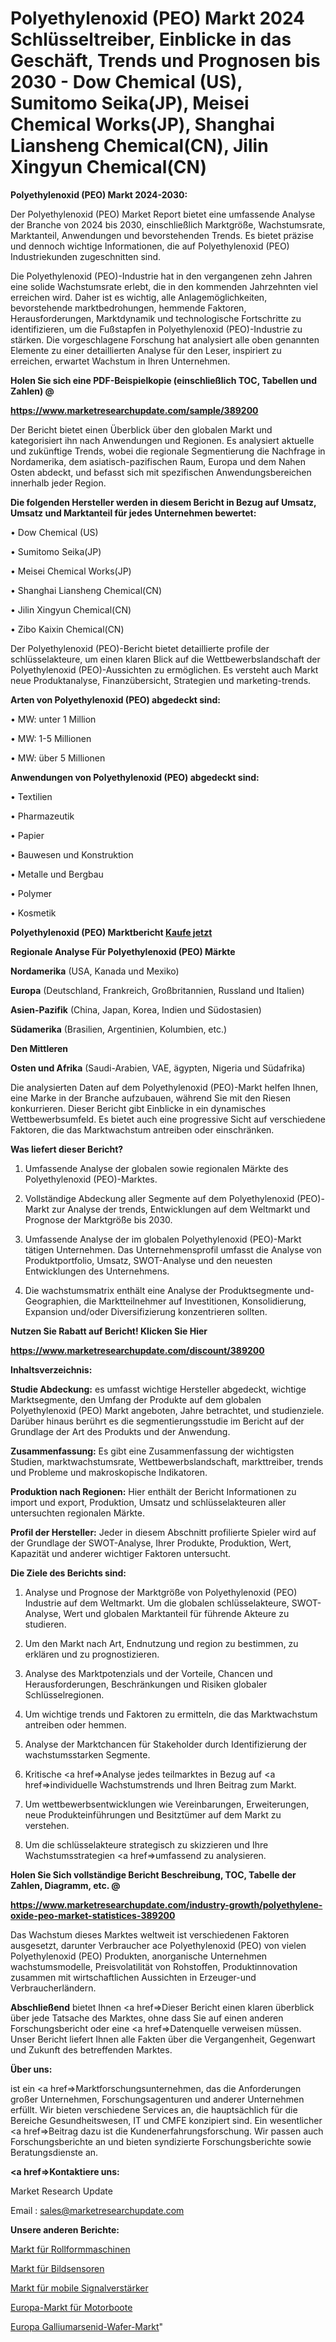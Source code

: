 # Polyethylenoxid (PEO) Markt 2024 Schlüsseltreiber, Einblicke in das Geschäft, Trends und Prognosen bis 2030 - Dow Chemical (US), Sumitomo Seika(JP), Meisei Chemical Works(JP), Shanghai Liansheng Chemical(CN), Jilin Xingyun Chemical(CN)

<strong>Polyethylenoxid (PEO) Markt 2024-2030:</strong>

Der Polyethylenoxid (PEO) Market Report bietet eine umfassende Analyse der Branche von 2024 bis 2030, einschließlich Marktgröße, Wachstumsrate, Marktanteil, Anwendungen und bevorstehenden Trends. Es bietet präzise und dennoch wichtige Informationen, die auf Polyethylenoxid (PEO) Industriekunden zugeschnitten sind.

Die Polyethylenoxid (PEO)-Industrie hat in den vergangenen zehn Jahren eine solide Wachstumsrate erlebt, die in den kommenden Jahrzehnten viel erreichen wird. Daher ist es wichtig, alle Anlagemöglichkeiten, bevorstehende marktbedrohungen, hemmende Faktoren, Herausforderungen, Marktdynamik und technologische Fortschritte zu identifizieren, um die Fußstapfen in Polyethylenoxid (PEO)-Industrie zu stärken. Die vorgeschlagene Forschung hat analysiert alle oben genannten Elemente zu einer detaillierten Analyse für den Leser, inspiriert zu erreichen, erwartet Wachstum in Ihren Unternehmen.



<strong>Holen Sie sich eine PDF-Beispielkopie (einschließlich TOC, Tabellen und Zahlen) @
</strong>

<strong><a href=https://www.marketresearchupdate.com/sample/389200>

<strong>https://www.marketresearchupdate.com/sample/389200</u></font></a></strong></strong>

Der Bericht bietet einen Überblick über den globalen Markt und kategorisiert ihn nach Anwendungen und Regionen. Es analysiert aktuelle und zukünftige Trends, wobei die regionale Segmentierung die Nachfrage in Nordamerika, dem asiatisch-pazifischen Raum, Europa und dem Nahen Osten abdeckt, und befasst sich mit spezifischen Anwendungsbereichen innerhalb jeder Region.



<strong>Die folgenden Hersteller werden in diesem Bericht in Bezug auf Umsatz, Umsatz und Marktanteil für jedes Unternehmen bewertet:</strong>

• Dow Chemical (US)

• Sumitomo Seika(JP)

• Meisei Chemical Works(JP)

• Shanghai Liansheng Chemical(CN)

• Jilin Xingyun Chemical(CN)

• Zibo Kaixin Chemical(CN)

Der Polyethylenoxid (PEO)-Bericht bietet detaillierte profile der schlüsselakteure, um einen klaren Blick auf die Wettbewerbslandschaft der Polyethylenoxid (PEO)-Aussichten zu ermöglichen. Es versteht auch Markt neue Produktanalyse, Finanzübersicht, Strategien und marketing-trends.



<strong>Arten von Polyethylenoxid (PEO) abgedeckt sind:</strong>

• MW: unter 1 Million

• MW: 1-5 Millionen

• MW: über 5 Millionen



<strong>Anwendungen von Polyethylenoxid (PEO) abgedeckt sind:</strong>

• Textilien

• Pharmazeutik

• Papier

• Bauwesen und Konstruktion

• Metalle und Bergbau

• Polymer

• Kosmetik



<strong>Polyethylenoxid (PEO) Marktbericht <a href=https://www.marketresearchupdate.com/buynow/389200>Kaufe jetzt</a></strong>



<strong>Regionale Analyse Für Polyethylenoxid (PEO) Märkte</strong>



<strong>Nordamerika</strong> (USA, Kanada und Mexiko)



<strong>Europa</strong> (Deutschland, Frankreich, Großbritannien, Russland und Italien)



<strong>Asien-Pazifik</strong> (China, Japan, Korea, Indien und Südostasien)



<strong>Südamerika</strong> (Brasilien, Argentinien, Kolumbien, etc.)



<strong>Den Mittleren</strong> 

<strong>Osten und Afrika</strong> (Saudi-Arabien, VAE, ägypten, Nigeria und Südafrika)

Die analysierten Daten auf dem Polyethylenoxid (PEO)-Markt helfen Ihnen, eine Marke in der Branche aufzubauen, während Sie mit den Riesen konkurrieren. Dieser Bericht gibt Einblicke in ein dynamisches Wettbewerbsumfeld. Es bietet auch eine progressive Sicht auf verschiedene Faktoren, die das Marktwachstum antreiben oder einschränken.



<strong>Was liefert dieser Bericht?</strong>

1. Umfassende Analyse der globalen sowie regionalen Märkte des Polyethylenoxid (PEO)-Marktes.

2. Vollständige Abdeckung aller Segmente auf dem Polyethylenoxid (PEO)-Markt zur Analyse der trends, Entwicklungen auf dem Weltmarkt und Prognose der Marktgröße bis 2030.

3. Umfassende Analyse der im globalen Polyethylenoxid (PEO)-Markt tätigen Unternehmen. Das Unternehmensprofil umfasst die Analyse von Produktportfolio, Umsatz, SWOT-Analyse und den neuesten Entwicklungen des Unternehmens.

4. Die wachstumsmatrix enthält eine Analyse der Produktsegmente und-Geographien, die Marktteilnehmer auf Investitionen, Konsolidierung, Expansion und/oder Diversifizierung konzentrieren sollten.



<strong>Nutzen Sie Rabatt auf Bericht! Klicken Sie Hier
</strong>

<strong><a href=https://www.marketresearchupdate.com/discount/389200>https://www.marketresearchupdate.com/discount/389200</b></u></font></strong></a>



<strong>Inhaltsverzeichnis:</strong>



<strong>Studie Abdeckung:</strong> es umfasst wichtige Hersteller abgedeckt, wichtige Marktsegmente, den Umfang der Produkte auf dem globalen Polyethylenoxid (PEO) Markt angeboten, Jahre betrachtet, und studienziele. Darüber hinaus berührt es die segmentierungsstudie im Bericht auf der Grundlage der Art des Produkts und der Anwendung.



<strong>Zusammenfassung:</strong> Es gibt eine Zusammenfassung der wichtigsten Studien, marktwachstumsrate, Wettbewerbslandschaft, markttreiber, trends und Probleme und makroskopische Indikatoren.



<strong>Produktion nach Regionen:</strong> Hier enthält der Bericht Informationen zu import und export, Produktion, Umsatz und schlüsselakteuren aller untersuchten regionalen Märkte.



<strong>Profil der Hersteller:</strong> Jeder in diesem Abschnitt profilierte Spieler wird auf der Grundlage der SWOT-Analyse, Ihrer Produkte, Produktion, Wert, Kapazität und anderer wichtiger Faktoren untersucht.



<strong>Die Ziele des Berichts sind:</strong>

1) Analyse und Prognose der Marktgröße von Polyethylenoxid (PEO) Industrie auf dem Weltmarkt.
Um die globalen schlüsselakteure, SWOT-Analyse, Wert und globalen Marktanteil für führende Akteure zu studieren.

2) Um den Markt nach Art, Endnutzung und region zu bestimmen, zu erklären und zu prognostizieren.

3) Analyse des Marktpotenzials und der Vorteile, Chancen und Herausforderungen, Beschränkungen und Risiken globaler Schlüsselregionen.

4) Um wichtige trends und Faktoren zu ermitteln, die das Marktwachstum antreiben oder hemmen.

5) Analyse der Marktchancen für Stakeholder durch Identifizierung der wachstumsstarken Segmente.

6) Kritische <a href=>Analyse</a> jedes teilmarktes in Bezug auf <a href=>individuelle</a> Wachstumstrends und Ihren Beitrag zum Markt.

7) Um wettbewerbsentwicklungen wie Vereinbarungen, Erweiterungen, neue Produkteinführungen und Besitztümer auf dem Markt zu verstehen.

8) Um die schlüsselakteure strategisch zu skizzieren und Ihre Wachstumsstrategien <a href=>umfassend</a> zu analysieren.



<strong>Holen Sie Sich vollständige Bericht Beschreibung, TOC, Tabelle der Zahlen, Diagramm, etc. @ </strong>

<strong><a href=https://www.marketresearchupdate.com/industry-growth/polyethylene-oxide-peo-market-statistices-389200>https://www.marketresearchupdate.com/industry-growth/polyethylene-oxide-peo-market-statistices-389200</a></font></strong>

Das Wachstum dieses Marktes weltweit ist verschiedenen Faktoren ausgesetzt, darunter Verbraucher ace Polyethylenoxid (PEO) von vielen Polyethylenoxid (PEO) Produkten, anorganische Unternehmen wachstumsmodelle, Preisvolatilität von Rohstoffen, Produktinnovation zusammen mit wirtschaftlichen Aussichten in Erzeuger-und Verbraucherländern.



<strong>Abschließend</strong> bietet Ihnen <a href=>Dieser</a> Bericht einen klaren überblick über jede Tatsache des Marktes, ohne dass Sie auf einen anderen Forschungsbericht oder eine <a href=>Datenquelle</a> verweisen müssen. Unser Bericht liefert Ihnen alle Fakten über die Vergangenheit, Gegenwart und Zukunft des betreffenden Marktes.



<strong>Über uns:</strong>

 ist ein <a href=>Marktfors</a>chungsunternehmen, das die Anforderungen großer Unternehmen, Forschungsagenturen und anderer Unternehmen erfüllt. Wir bieten verschiedene Services an, die hauptsächlich für die Bereiche Gesundheitswesen, IT und CMFE konzipiert sind. Ein wesentlicher <a href=>Beitrag</a> dazu ist die Kundenerfahrungsforschung. Wir passen auch Forschungsberichte an und bieten syndizierte Forschungsberichte sowie Beratungsdienste an.



<strong><a href=>Kontaktiere uns:</a></strong>

Market Research Update

Email : sales@marketresearchupdate.com



<strong>Unsere anderen Berichte:</strong>

<a href=https://www.linkedin.com/pulse/roll-forming-machine-market-size-region-outlook>Markt für Rollformmaschinen</a>

<a href=https://www.linkedin.com/pulse/image-sensors-market-research-report-reveals-explosive>Markt für Bildsensoren</a>

<a href=https://www.linkedin.com/pulse/mobile-signal-booster-market-2023-analysis-growth-drivers>Markt für mobile Signalverstärker</a>

<a href=https://www.linkedin.com/pulse/europe-power-boats-market-2030-see-huge-growth>Europa-Markt für Motorboote</a>

<a href=https://www.linkedin.com/pulse/europe-gallium-arsenide-wafer-market-2023-new>Europa Galliumarsenid-Wafer-Markt</a>"

